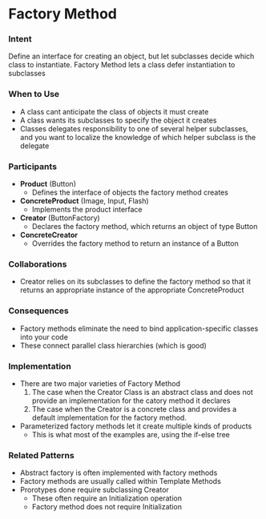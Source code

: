# Factory Method

### Intent

Define an interface for creating an object, but let subclasses decide which class to instantiate. Factory Method lets a class defer instantiation to subclasses

### When to Use

* A class cant anticipate the class of objects it must create
* A class wants its subclasses to specify the object it creates
* Classes delegates responsibility to one of several helper subclasses, and you want to localize the knowledge of which helper subclass is the delegate

### Participants

* **Product** (Button)
  * Defines the interface of objects the factory method creates
* **ConcreteProduct** (Image, Input, Flash)
  * Implements the product interface
* **Creator** (ButtonFactory)
  * Declares the factory method, which returns an object of type Button
* **ConcreteCreator**
  * Overrides the factory method to return an instance of a Button

### Collaborations

* Creator relies on its subclasses to define the factory method so that it returns an appropriate instance of the appropriate ConcreteProduct

### Consequences

* Factory methods eliminate the need to bind application-specific classes into your code
* These connect parallel class hierarchies (which is good)

### Implementation

* There are two major varieties of Factory Method
  1. The case when the Creator Class is an abstract class and does not provide an implementation for the catory method it declares
  2. The case when the Creator is a concrete class and provides a default implementation for the factory method.
* Parameterized factory methods let it create multiple kinds of products
  * This is what most of the examples are, using the if-else tree

### Related Patterns

* Abstract factory is often implemented with factory methods
* Factory methods are usually called within Template Methods
* Prorotypes done require subclassing Creator
  * These often require an Initialization operation
  * Factory method does not require Initialization
